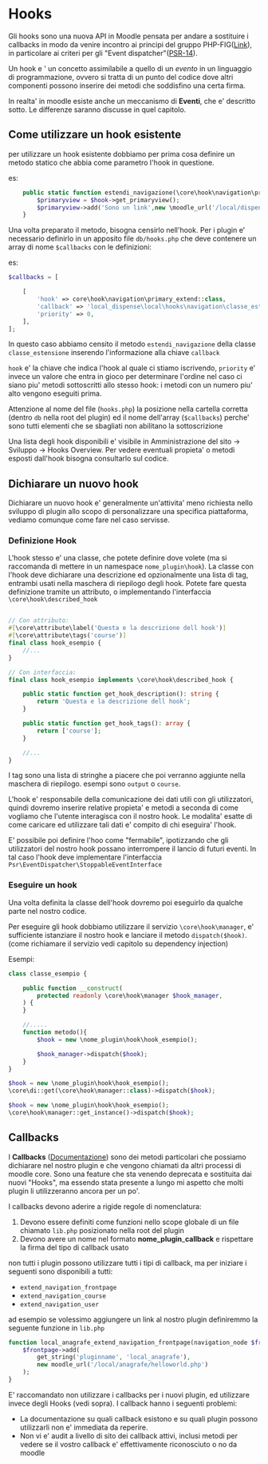 Hooks
=====

Gli hooks sono una nuova API in Moodle pensata per andare a sostituire i callbacks in modo da venire incontro ai principi del gruppo PHP-FIG([Link](https://www.php-fig.org/)), in particolare ai criteri per gli "Event dispatcher"([PSR-14](https://www.php-fig.org/psr/psr-14/)).

Un hook e ' un concetto assimilabile a quello di un *evento* in un linguaggio di programmazione, ovvero si tratta di un punto del codice dove altri componenti possono inserire dei metodi che soddisfino una certa firma.

In realta' in moodle esiste anche un meccanismo di **Eventi**, che e' descritto sotto. Le differenze saranno discusse in quel capitolo.

Come utilizzare un hook esistente
---------------------------------

per utilizzare un hook esistente dobbiamo per prima cosa definire un metodo statico che abbia come parametro l'hook in questione.

es:

```php
    public static function estendi_navigazione(\core\hook\navigation\primary_extend $hook): void {
        $primaryview = $hook->get_primaryview();
        $primaryview->add('Sono un link',new \moodle_url('/local/dispense/visiona.php', []));
    }
```

Una volta preparato il metodo, bisogna censirlo nell'hook. Per i plugin e' necessario definirlo in un apposito file `db/hooks.php` che deve contenere un array di nome `$callbacks` con le definizioni:

es:

```php
$callbacks = [

    [
        'hook' => core\hook\navigation\primary_extend::class,
        'callback' => 'local_dispense\local\hooks\navigation\classe_estensione::estendi_navigazione',
        'priority' => 0,
    ],
];
```

In questo caso abbiamo censito il metodo `estendi_navigazione` della classe `classe_estensione` inserendo l'informazione alla chiave `callback`

`hook` e' la chiave che indica l'hook al quale ci stiamo iscrivendo, `priority` e' invece un valore che entra in gioco per determinare l'ordine nel caso ci siano piu' metodi sottoscritti allo stesso hook: i metodi con un numero piu' alto vengono eseguiti prima.

Attenzione al nome del file (`hooks.php`) la posizione nella cartella corretta (dentro `db` nella root del plugin) ed il nome dell'array (`$callbacks`) perche' sono tutti elementi che se sbagliati non abilitano la sottoscrizione

Una lista degli hook disponibili e' visibile in Amministrazione del sito -> Sviluppo -> Hooks Overview. Per vedere eventuali propieta' o metodi esposti dall'hook bisogna consultarlo sul codice.

Dichiarare un nuovo hook
------------------------

Dichiarare un nuovo hook e' generalmente un'attivita' meno richiesta nello sviluppo di plugin allo scopo di personalizzare una specifica piattaforma, vediamo comunque come fare nel caso servisse.

### Definizione Hook

L'hook stesso e' una classe, che potete definire dove volete (ma si raccomanda di mettere in un namespace `nome_plugin\hook`). La classe con l'hook deve dichiarare una descrizione ed opzionalmente una lista di tag, entrambi usati nella maschera di riepilogo degli hook. Potete fare questa definizione tramite un attributo, o implementando l'interfaccia `\core\hook\described_hook`

```php

// Con attributo:
#[\core\attribute\label('Questa e la descrizione dell hook')]
#[\core\attribute\tags('course')]
final class hook_esempio {
    //...
}

// Con interfaccia:
final class hook_esempio implements \core\hook\described_hook {

    public static function get_hook_description(): string {
        return 'Questa e la descrizione dell hook';
    }

    public static function get_hook_tags(): array {
        return ['course'];
    }

    //...
}

```

I tag sono una lista di stringhe a piacere che poi verranno aggiunte nella maschera di riepilogo. esempi sono `output` o `course`.

L'hook e' responsabile della comunicazione dei dati utili con gli utilizzatori, quindi dovremo inserire relative propieta' e metodi a seconda di come vogliamo che l'utente interagisca con il nostro hook. Le modalita' esatte di come caricare ed utilizzare tali dati e' compito di chi eseguira' l'hook.

E' possibile poi definire l'hoo come "fermabile", ipotizzando che gli utilizzatori del nostro hook possano interrompere il lancio di futuri eventi. In tal caso l'hook deve implementare l'interfaccia `Psr\EventDispatcher\StoppableEventInterface` 

### Eseguire un hook

Una volta definita la classe dell'hook dovremo poi eseguirlo da qualche parte nel nostro codice.

Per eseguire gli hook dobbiamo utilizzare il servizio `\core\hook\manager`, e' sufficiente istanziare il nostro hook e lanciare il metodo `dispatch($hook)`. (come richiamare il servizio vedi capitolo su dependency injection) 

Esempi:

```php
class classe_esempio {

    public function __construct(
        protected readonly \core\hook\manager $hook_manager,
    ) {
    }

    //.....
    function metodo(){
        $hook = new \nome_plugin\hook\hook_esempio();

        $hook_manager->dispatch($hook);
    }
}
```

```php
$hook = new \nome_plugin\hook\hook_esempio();
\core\di::get(\core\hook\manager::class)->dispatch($hook);
```

```php
$hook = new \nome_plugin\hook\hook_esempio();
\core\hook\manager::get_instance()->dispatch($hook);
```

Callbacks
---------

I **Callbacks** ([Documentazione](https://docs.moodle.org/dev/Callbacks)) sono dei metodi particolari che possiamo dichiarare nel nostro plugin e che vengono chiamati da altri processi di moodle core. Sono una feature che sta venendo deprecata e sostituita dai nuovi "Hooks", ma essendo stata presente a lungo mi aspetto che molti plugin li utilizzeranno ancora per un po'.

I callbacks devono aderire a rigide regole di nomenclatura:

1. Devono essere definiti come funzioni nello scope globale di un file chiamato `lib.php` posizionato nella root del plugin
2. Devono avere un nome nel formato **nome_plugin**_**callback** e rispettare la firma del tipo di callback usato

non tutti i plugin possono utilizzare tutti i tipi di callback, ma per iniziare i seguenti sono disponibili a tutti:

* `extend_navigation_frontpage`
* `extend_navigation_course`
* `extend_navigation_user`

ad esempio se volessimo aggiungere un link al nostro plugin definiremmo la seguente funzione in `lib.php`

```php
function local_anagrafe_extend_navigation_frontpage(navigation_node $frontpage) {
    $frontpage->add(
        get_string('pluginname', 'local_anagrafe'),
        new moodle_url('/local/anagrafe/helloworld.php')
    );
}
```

E' raccomandato non utilizzare i callbacks per i nuovi plugin, ed utilizzare invece degli Hooks (vedi sopra). I callback hanno i seguenti problemi:

- La documentazione su quali callback esistono e su quali plugin possono utilizzarli non e' immediata da reperire.
- Non vi e' audit a livello di sito dei callback attivi, inclusi metodi per vedere se il vostro callback e' effettivamente riconosciuto o no da moodle